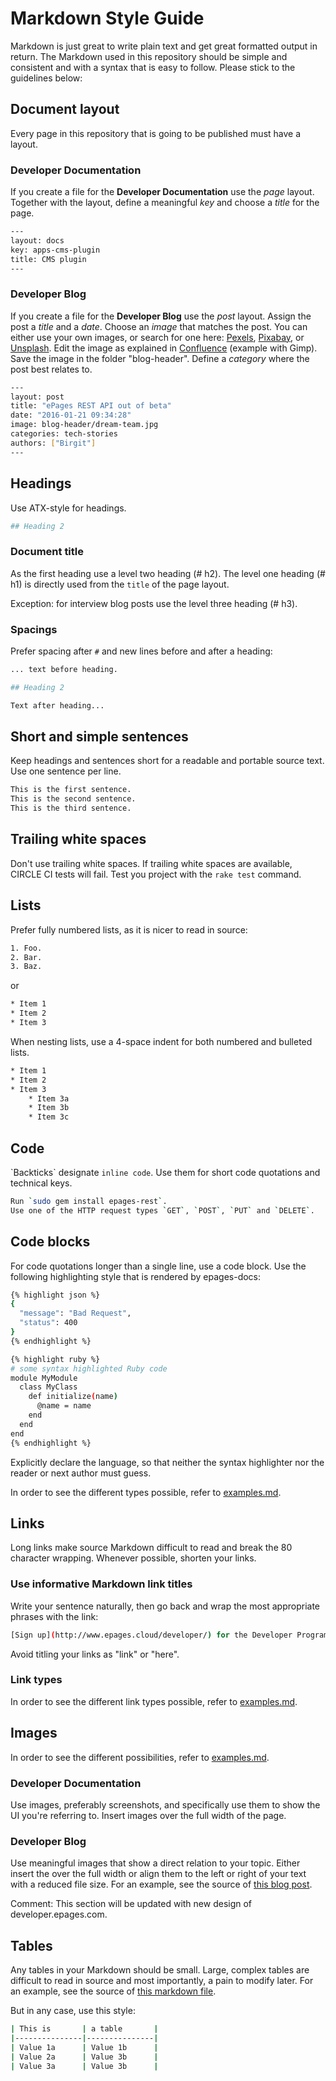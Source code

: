 # Markdown Style Guide

Markdown is just great to write plain text and get great formatted output in return.
The Markdown used in this repository should be simple and consistent and with a syntax that is easy to follow.
Please stick to the guidelines below:

## Document layout

Every page in this repository that is going to be published must have a layout.

### Developer Documentation

If you create a file for the **Developer Documentation** use the *page* layout.
Together with the layout, define a meaningful *key* and choose a *title* for the page.

~~~ bash
---
layout: docs
key: apps-cms-plugin
title: CMS plugin
---
~~~

### Developer Blog

If you create a file for the **Developer Blog** use the *post* layout.
Assign the post a *title* and a *date*.
Choose an *image* that matches the post.
You can either use your own images, or search for one here: [Pexels](https://www.pexels.com/), [Pixabay](https://pixabay.com/), or [Unsplash](https://unsplash.com/).
Edit the image as explained in [Confluence](https://epages.atlassian.net/wiki/display/TW/Editing+blog+header+images) (example with Gimp).
Save the image in the folder "blog-header".
Define a *category* where the post best relates to.

~~~ bash
---
layout: post
title: "ePages REST API out of beta"
date: "2016-01-21 09:34:28"
image: blog-header/dream-team.jpg
categories: tech-stories
authors: ["Birgit"]
---
~~~

## Headings

Use ATX-style for headings.

~~~ bash
## Heading 2
~~~

### Document title

As the first heading use a level two heading (# h2).
The level one heading (# h1) is directly used from the `title` of the page layout.

Exception: for interview blog posts use the level three heading (# h3).

### Spacings

Prefer spacing after `#` and new lines before and after a heading:

~~~ bash
... text before heading.

## Heading 2

Text after heading...
~~~

## Short and simple sentences

Keep headings and sentences short for a readable and portable source text.
Use one sentence per line.

~~~ bash
This is the first sentence.
This is the second sentence.
This is the third sentence.
~~~

## Trailing white spaces

Don't use trailing white spaces.
If trailing white spaces are available, CIRCLE CI tests will fail.
Test you project with the `rake test` command.

## Lists

Prefer fully numbered lists, as it is nicer to read in source:

~~~ bash
1. Foo.
2. Bar.
3. Baz.
~~~

or

~~~ bash
* Item 1
* Item 2
* Item 3
~~~

When nesting lists, use a 4-space indent for both numbered and bulleted lists.

~~~ bash
* Item 1
* Item 2
* Item 3
    * Item 3a
    * Item 3b
    * Item 3c
~~~

## Code

&#96;Backticks&#96; designate `inline code`.
Use them for short code quotations and technical keys.

~~~ bash
Run `sudo gem install epages-rest`.
Use one of the HTTP request types `GET`, `POST`, `PUT` and `DELETE`.
~~~

## Code blocks

For code quotations longer than a single line, use a code block.
Use the following highlighting style that is rendered by epages-docs:

~~~ bash
{% highlight json %}
{
  "message": "Bad Request",
  "status": 400
}
{% endhighlight %}
~~~

~~~ bash
{% highlight ruby %}
# some syntax highlighted Ruby code
module MyModule
  class MyClass
    def initialize(name)
      @name = name
    end
  end
end
{% endhighlight %}
~~~

Explicitly declare the language, so that neither the syntax highlighter nor the reader or next author must guess.

In order to see the different types possible, refer to [examples.md](page:_examples).

## Links

Long links make source Markdown difficult to read and break the 80 character wrapping.
Whenever possible, shorten your links.

### Use informative Markdown link titles

Write your sentence naturally, then go back and wrap the most appropriate phrases with the link:

~~~ bash
[Sign up](http://www.epages.cloud/developer/) for the Developer Program.
~~~

Avoid titling your links as "link" or "here".

### Link types

In order to see the different link types possible, refer to [examples.md](page:_examples).

## Images

In order to see the different possibilities, refer to [examples.md](page:_examples).

### Developer Documentation

Use images, preferably screenshots, and specifically use them to show the UI you're referring to.
Insert images over the full width of the page.

### Developer Blog

Use meaningful images that show a direct relation to your topic.
Either insert the over the full width or align them to the left or right of your text with a reduced file size.
For an example, see the source of [this blog post](https://developer.epages.com/blog/2016/03/01/hr-java.html).

Comment: This section will be updated with new design of developer.epages.com.

## Tables

Any tables in your Markdown should be small.
Large, complex tables are difficult to read in source and most importantly, a pain to modify later.
For an example, see the source of [this markdown file](page:apps-request-headers).

But in any case, use this style:

~~~ bash
| This is       | a table       |
|---------------|---------------|
| Value 1a      | Value 1b      |
| Value 2a      | Value 3b      |
| Value 3a      | Value 3b      |
~~~
